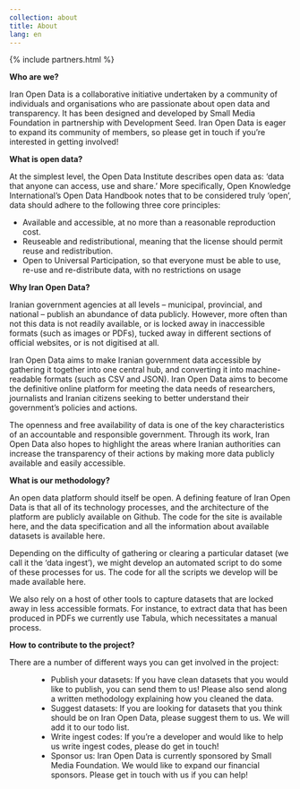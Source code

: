 ```yaml
---
collection: about
title: About
lang: en
---
```


{% include partners.html %}


**Who are we?**

Iran Open Data is a collaborative initiative undertaken by a community of individuals and organisations who are passionate about open data and transparency. It has been designed and developed by Small Media Foundation in partnership with Development Seed. Iran Open Data is eager to expand its community of members, so please get in touch if you’re interested in getting involved!


**What is open data?**

At the simplest level, the Open Data Institute describes open data as: ‘data that anyone can access, use and share.’ More specifically, Open Knowledge International’s Open Data Handbook notes that to be considered truly ‘open’, data should adhere to the following three core principles:

- Available and accessible, at no more than a reasonable reproduction cost.
- Reuseable and redistributional, meaning that the license should permit reuse and redistribution.
- Open to Universal Participation, so that everyone must be able to use, re-use and re-distribute data, with no restrictions on usage


**Why Iran Open Data?**

Iranian government agencies at all levels – municipal, provincial, and national – publish an abundance of data publicly. However, more often than not this data is not readily available, or is locked away in inaccessible formats (such as images or PDFs), tucked away in different sections of official websites, or is not digitised at all.

Iran Open Data aims to make Iranian government data accessible by gathering it together into one central hub, and converting it into machine-readable formats (such as CSV and JSON). Iran Open Data aims to become the definitive online platform for meeting the data needs of researchers, journalists and Iranian citizens seeking to better understand their government’s policies and actions.

The openness and free availability of data is one of the key characteristics of an accountable and responsible government. Through its work, Iran Open Data also hopes to highlight the areas where Iranian authorities can increase the transparency of their actions by making more data publicly available and easily accessible.


**What is our methodology?**

An open data platform should itself be open. A defining feature of Iran Open Data is that all of its technology processes, and the architecture of the platform are publicly available on Github. The code for the site is available here, and the data specification and all the information about available datasets is available here.

Depending on the difficulty of gathering or clearing a particular dataset (we call it the ‘data ingest’), we might develop an automated script to do some of these processes for us. The code for all the scripts we develop will be made available here.

We also rely on a host of other tools to capture datasets that are locked away in less accessible formats. For instance, to extract data that has been produced in PDFs we currently use Tabula, which necessitates a manual process. 


**How to contribute to the project?**

There are a number of different ways you can get involved in the project: 

<div style='margin-left: 10%'>
<ul>
<li>Publish your datasets: If you have clean datasets that you would like to publish, you can send them to us! Please also send along a written methodology explaining how you cleaned the data. </li>
<li>Suggest datasets: If you are looking for datasets that you think should be on Iran Open Data, please suggest them to us. We will add it to our todo list.</li>
<li>Write ingest codes: If you’re a developer and would like to help us write ingest codes, please do get in touch!</li>
<li>Sponsor us: Iran Open Data is currently sponsored by Small Media Foundation. We would like to expand our financial sponsors. Please get in touch with us if you can help!</li>
</ul>
</div>
